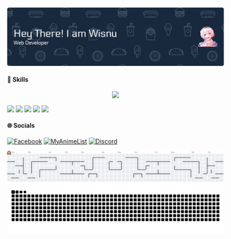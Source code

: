 

<!--
**Novaile/Novaile** is a ✨ _special_ ✨ repository because its `README.md` (this file) appears on your GitHub profile.

Here are some ideas to get you started:

- 🔭 I’m currently working on ...
- 🌱 I’m currently learning ...
- 👯 I’m looking to collaborate on ...
- 🤔 I’m looking for help with ...
- 💬 Ask me about ...
- 📫 How to reach me: ...
- 😄 Pronouns: ...
- ⚡ Fun fact: ...
-->

<!-- ![Pacman](https://raw.githubusercontent.com/Novailе/Novailе/main/pacman.svg) -->
![Novaile](img/github-header-banner%20(1).png)

#### 💫 Skills

<p align="center">
  <a href="https://skillicons.dev">
    <img src="https://skillicons.dev/icons?i=php,js,laravel,c,css,bootstrap,mysql,tailwind,figma,java" />
  </a>
</p>


<img src="https://img.shields.io/badge/phpmyadmin-6C78AF?style=for-the-badge&logo=phpmyadmin&logoColor=white" /> <img src="https://img.shields.io/badge/Microsoft_Excel-217346?style=for-the-badge&logo=microsoft-excel&logoColor=white" /> <img src="https://img.shields.io/badge/Microsoft_Word-2B579A?style=for-the-badge&logo=microsoft-word&logoColor=white" /> <img src="https://img.shields.io/badge/Microsoft_PowerPoint-B7472A?style=for-the-badge&logo=microsoft-powerpoint&logoColor=white" /> <img src="https://img.shields.io/badge/Windows_11-0078d4?style=for-the-badge&logo=windows-11&logoColor=white" />

#### 🌐 Socials
[![Facebook](https://img.shields.io/badge/Facebook-1877F2?style=for-the-badge&logo=facebook&logoColor=white)](https://www.facebook.com/novailee/) [![MyAnimeList](https://img.shields.io/badge/Myanimelist-2E51A2?style=for-the-badge&logo=myanimelist&logoColor=white)](https://myanimelist.net/profile/Novaile_) [![Discord](https://img.shields.io/badge/Discord-5865F2?style=for-the-badge&logo=discord&logoColor=white)](https://discord.gg/AzXc5cCeGn)



<picture>
  <img alt="pacman contribution graph" src="https://raw.githubusercontent.com/Novaile/Novaile/pacman-output/pacman-contribution-graph.svg">
</picture>


<img src="https://raw.githubusercontent.com/Novaile/Novaile/output/snake.svg" alt="Snake animation" />
